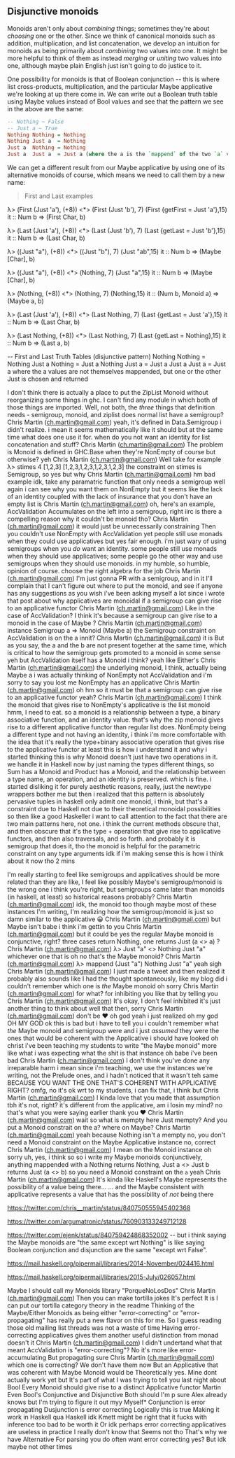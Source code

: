 ## Disjunctive monoids

Monoids aren't only about *combining* things; sometimes they're about *choosing* one or the other. Since we think of canonical monoids such as addition, multiplication, and list concatenation, we develop an intuition for monoids as being primarily about *combining* two values into one. It might be more helpful to think of them as instead *merging* or *uniting* two values into one, although maybe plain English just isn't going to do justice to it.

One possibility for monoids is that of Boolean conjunction -- this is where list cross-products, multiplication, and the particular Maybe applicative we're looking at up there come in. We can write out a Boolean truth table using Maybe values instead of Bool values and see that the pattern we see in the above are the same:

```haskell
-- Nothing ~ False
-- Just a ~ True
Nothing Nothing = Nothing
Nothing Just a  = Nothing
Just a  Nothing = Nothing
Just a  Just a  = Just a (where the a is the `mappend` of the two `a` values)
```

We can get a different result from our Maybe applicative by using one of its alternative monoids of course, which means we need to call them by a new name:

> First and Last examples

λ> (First (Just 'a'), (+8)) <*> (First (Just 'b'), 7)
(First {getFirst = Just 'a'},15)
it :: Num b => (First Char, b)

λ> (Last (Just 'a'), (+8)) <*> (Last (Just 'b'), 7)
(Last {getLast = Just 'b'},15)
it :: Num b => (Last Char, b)

λ> ((Just "a"), (+8)) <*> ((Just "b"), 7)
(Just "ab",15)
it :: Num b => (Maybe [Char], b)

λ> ((Just "a"), (+8)) <*> (Nothing, 7)
(Just "a",15)
it :: Num b => (Maybe [Char], b)

λ> (Nothing, (+8)) <*> (Nothing, 7)
(Nothing,15)
it :: (Num b, Monoid a) => (Maybe a, b)

λ> (Last (Just 'a'), (+8)) <*> (Last Nothing, 7)
(Last {getLast = Just 'a'},15)
it :: Num b => (Last Char, b)

λ> (Last Nothing, (+8)) <*> (Last Nothing, 7)
(Last {getLast = Nothing},15)
it :: Num b => (Last a, b)

-- First and Last Truth Tables (disjunctive pattern)
Nothing Nothing = Nothing
Just a Nothing = Just a
Nothing Just a = Just a
Just a Just a = Just a where the a values are not themselves mappended, but one or the other Just is chosen and returned


I don't think there is actually a place to put the ZipList Monoid without reorganizing some things in ghc.
I can't find any module in which both of those things are imported.
Well, not both, the *three* things that definition needs - semigroup, monoid, and ziplist
does normal list have a semigroup?
Chris Martin (ch.martin@gmail.com)
yeah, it's defined in Data.Semigroup
i didn't realize. i mean it seems mathematically like it should but at the same time what does one use it for. when do you not want an identity for list concatenation and stuff?
Chris Martin (ch.martin@gmail.com)
The problem is Monoid is defined in GHC.Base
when they're NonEmpty of course but otherwise?
yeh
Chris Martin (ch.martin@gmail.com)
Well take for example
λ> stimes 4 [1,2,3]
[1,2,3,1,2,3,1,2,3,1,2,3]
the constraint on stimes is Semigroup, so
yes but why
Chris Martin (ch.martin@gmail.com)
hm bad example
idk, take any paramatric function that only needs a semigroup
well again i can see why you want them on NonEmpty
but it seems like the lack of an identity coupled with the lack of insurance that you don't have an empty list is
Chris Martin (ch.martin@gmail.com)
oh, here's an example, AccValidation
Accumulates on the left into a semigroup, right
iirc
is there a compelling reason why it couldn't be monoid tho?
Chris Martin (ch.martin@gmail.com)
it would just be unnecessarily constraining
Then you couldn't use NonEmpty with AccValidation
yet people still use monads when they could use applicatives
but yes fair enough.
i'm just wary of using semigroups when you *do* want an identity. some people still use monads when they should use applicatives; some people go the other way and use semigroups when they should use monoids. in my humble, so humble, opinion of course.
choose the right algebra for the job
Chris Martin (ch.martin@gmail.com)
I'm just gonna PR with a semigroup, and in it I'll complain that I can't figure out where to put the monoid, and see if anyone has any suggestions
as you wish
i've been asking myself a lot since i wrote that post about why applicatives are monoidal
if a semigroup can give rise to an applicative functor
Chris Martin (ch.martin@gmail.com)
Like in the case of AccValidation?
I think it's because a semigroup can give rise to a monoid
in the case of Maybe
?
Chris Martin (ch.martin@gmail.com)
instance Semigroup a => Monoid (Maybe a)
the Semigroup constraint on AccValidation is on the a innit?
Chris Martin (ch.martin@gmail.com)
it is
But as you say, the a and the b are not present together at the same time, which is critical
to how the semigroup gets promoted to a monoid in some sense
yeh but AccValidation itself has a Monoid
i think? yeah like Either's
Chris Martin (ch.martin@gmail.com)
the underlying monoid, I think, actually being Maybe a
i was actually thinking of NonEmpty
not AccValidation and i'm sorry to say you lost me
NonEmpty has an applicative
Chris Martin (ch.martin@gmail.com)
oh hm
so it must be that a semigroup can give rise to an applicative functor yeah?
Chris Martin (ch.martin@gmail.com)
I think the monoid that gives rise to NonEmpty's applicative is the list monoid
hmm, I need to eat.
so a monoid is a relationship between a type, a binary associative function, and an identity value. that's why the zip monoid gives rise to a different applicative functor than regular list does. NonEmpty being a different type and not having an identity, i think i'm more comfortable with the idea that it's really the type+binary associative operation that gives rise to the applicative functor
at least this is how i understand it and why i started thinking this is why Monoid doesn't just have two operations in it. we handle it in Haskell now by just naming the types different things, so Sum has a Monoid and Product has a Monoid, and the relationship between a type name, an operation, and an identity is preserved.
which is fine. i started disliking it for purely aesthetic reasons, really, just the newtype wrappers bother me
but then i realized that this pattern is absolutely pervasive
tuples in haskell only admit one monoid, i think, but that's a constraint due to Haskell not due to their theoretical monoidal possibilities
so then like a good Haskeller i want to call attention to the fact that there are two main patterns here, not one.
i think the current methods obscure that, and then obscure that it's the type + operation that give rise to applicative functors, and then also traversals, and so forth.
and probably it is semigroup that does it, tho the monoid is helpful for the parametric constraint on any type arguments
idk if i'm making sense
this is how i think about it now tho
2 mins

I'm really starting to feel like semigroups and applicatives should be more related than they are
like, I feel like possibly Maybe's semigroup/monoid is the wrong one
i think you're right, but semigroups came later than monoids (in haskell, at least) so historical reasons probably?
Chris Martin (ch.martin@gmail.com)
idk, the monoid too though maybe
most of these instances I'm writing, I'm realizing how the semigroup/monoid is just so damn similar to the applicative
😀
Chris Martin (ch.martin@gmail.com)
but Maybe isn't
babe i think i'm gettin to you
Chris Martin (ch.martin@gmail.com)
but it could be
yes
the regular Maybe monoid is conjunctive, right?
three cases return Nothing, one returns Just (a <> a) ?
Chris Martin (ch.martin@gmail.com)
λ> Just "a" <> Nothing
Just "a"
whichever one that is
oh no
that's the Maybe monoid?
Chris Martin (ch.martin@gmail.com)
λ> mappend (Just "a") Nothing
Just "a"
yeah
sigh
Chris Martin (ch.martin@gmail.com)
I just made a tweet and then realized it probably also sounds like I had the thought spontaneously, like my blog did
i couldn't remember which one is *the* Maybe monoid
oh
sorry
Chris Martin (ch.martin@gmail.com)
for what?
for inhibiting you like that by telling you
Chris Martin (ch.martin@gmail.com)
It's okay, I don't feel inhibited
it's just another thing to think about
well that then, sorry
Chris Martin (ch.martin@gmail.com)
don't be ❤
oh god yeah i just realized
oh my god
OH MY GOD
ok this is bad
but i have to tell you
i couldn't remember what *the* Maybe monoid and semigroup were and
i just *assumed* they were the ones that would be coherent with the Applicative
i should have looked
oh christ i've been teaching my students to write "the Maybe monoid" more like what i was expecting
what the shit is that instance
oh babe i've been bad
Chris Martin (ch.martin@gmail.com)
I don't think you've done any irreparable harm
i mean since i'm teaching, we use the instances we're writing, not the Prelude ones, and i hadn't noticed that it wasn't teh same
BECAUSE YOU WANT THE ONE THAT'S COHERENT WITH APPLICATIVE RIGHT?
omfg, no it's ok wrt to my students, i can fix that, i think
but
Chris Martin (ch.martin@gmail.com)
I kinda love that you made that assumption tbh
it's not, right? it's different from the applicative, am i losin my mind?
no that's what you were saying earlier
thank you ❤
Chris Martin (ch.martin@gmail.com)
wait so what is mempty here
Just mempty?
And you put a Monoid constrait on the a?
where
on Maybe?
Chris Martin (ch.martin@gmail.com)
yeah
because Nothing isn't a mempty
no, you don't need a Monoid constraint on the Maybe Applicative instance
no, correct
Chris Martin (ch.martin@gmail.com)
I mean on the Monoid instance
oh
sorry
uh, yes, i think so
so i write my Maybe monoids conjunctively, anything mappended with a Nothing returns Nothing, Just a <> Just b returns Just (a <> b) so you need a Monoid constraint on the `a` yeah
Chris Martin (ch.martin@gmail.com)
It's kinda like
Haskell's Maybe represents the possibility of a value being there...
... and the Maybe consistent with applicative represents a value that has the possibility of *not* being there

https://twitter.com/chris__martin/status/840750555945402368

https://twitter.com/argumatronic/status/760903133249712128

https://twitter.com/ejenk/status/840759424868352002 -- but i think saying the Maybe monoids are "the same except wrt Nothing" is like saying Boolean conjunction and disjunction are the same "except wrt False".

https://mail.haskell.org/pipermail/libraries/2014-November/024416.html

https://mail.haskell.org/pipermail/libraries/2015-July/026057.html



Maybe I should call my Monoids library "PorqueNoLosDos"
Chris Martin (ch.martin@gmail.com)
Then you can make tortilla jokes
It's perfect
It is
I can put our tortilla category theory in the readme
Thinking of the Maybe/Either Monoids as being either "error-correcting" or "error-propagating" has really put a new flavor on this for me.
So I guess reading those old mailing list threads was not a waste of time
Having error-correcting applicatives gives them another useful distinction from monad doesn't it
Chris Martin (ch.martin@gmail.com)
I didn't undertand what that meant
AccValidation is "error-correcting"?
No it's more like error-accumulating
But propagating sure
Chris Martin (ch.martin@gmail.com)
which one is correcting?
We don't have them now
But an Applicative that was coherent with Maybe Monoid would be
Theoretically yes. Mine dont actually work yet but
It's part of what I was trying to tell you last night about Bool
Every Monoid should give rise to a distinct Applicative functor Martin
Even Bool's
Conjunctive and Disjunctive
Both should
I'm p sure Alex already knows but I'm trying to figure it out myy
Myself*
Conjunction is error propagating
Dusjunction is error correcting
Logically this is true
Making it work in Haskell qua Haskell idk
Kmett might be right that it fucks with inference too bad to be worth it
Or idk perhaps error correcting applicatives are useless in practice
I really don't know that
Seems not tho
That's why we have Alternative
For parsing you do often want error correcting yes?
But idk maybe not other times
